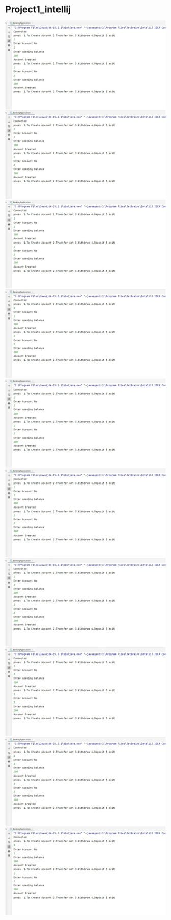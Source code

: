 # Project1_intellij
<img src=images/OUTPUT1A.jpg>
<img src=images/OUTPUT1A.jpg>
<img src=images/OUTPUT1A.jpg>
<img src=images/OUTPUT1A.jpg>
<img src=images/OUTPUT1A.jpg>
<img src=images/OUTPUT1A.jpg>
<img src=images/OUTPUT1A.jpg>
<img src=images/OUTPUT1A.jpg>
<img src=images/OUTPUT1A.jpg>
<img src=images/OUTPUT1A.jpg>
